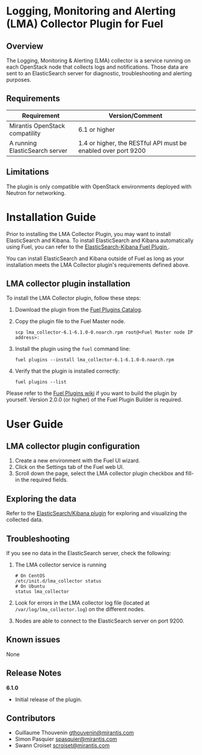 Logging, Monitoring and Alerting (LMA) Collector Plugin for Fuel
================================================================


Overview
--------

The Logging, Monitoring & Alerting (LMA) collector is a service running on each
OpenStack node that collects logs and notifications. Those data are sent to an
ElasticSearch server for diagnostic, troubleshooting and alerting purposes.


Requirements
------------


| Requirement                    | Version/Comment                                               |
| ------------------------------ | ------------------------------------------------------------- |
| Mirantis OpenStack compatility | 6.1 or higher                                                 |
| A running ElasticSearch server | 1.4 or higher, the RESTful API must be enabled over port 9200 |


Limitations
-----------

The plugin is only compatible with OpenStack environments deployed with Neutron
for networking.

Installation Guide
==================


Prior to installing the LMA Collector Plugin, you may want to install
ElasticSearch and Kibana.
To install ElasticSearch and Kibana automatically using Fuel, you can refer to the
[ElasticSearch-Kibana Fuel Plugin
](https://github.com/stackforge/fuel-plugin-elasticsearch-kibana).

You can install ElasticSearch and Kibana outside of Fuel as long as
your installation meets the LMA Collector plugin's requirements defined above.

**LMA collector plugin** installation
-------------------------------------

To install the LMA Collector plugin, follow these steps:

1. Download the plugin from the [Fuel Plugins
   Catalog](https://software.mirantis.com/download-mirantis-openstack-fuel-plug-ins/).
2. Copy the plugin file to the Fuel Master node.

    ```
    scp lma_collector-6.1-6.1.0-0.noarch.rpm root@<Fuel Master node IP address>:
    ```

3. Install the plugin using the `fuel` command line:

    ```
    fuel plugins --install lma_collector-6.1-6.1.0-0.noarch.rpm
    ```

4. Verify that the plugin is installed correctly:

    ```
    fuel plugins --list
    ```

Please refer to the [Fuel Plugins
wiki](https://wiki.openstack.org/wiki/Fuel/Plugins) if you want to build the
plugin by yourself. Version 2.0.0 (or higher) of the Fuel Plugin Builder is
required.

User Guide
==========

**LMA collector plugin** configuration
--------------------------------------

1. Create a new environment with the Fuel UI wizard.
2. Click on the Settings tab of the Fuel web UI.
3. Scroll down the page, select the LMA collector plugin checkbox and
fill-in
the required fields.

Exploring the data
------------------

Refer to the [ElasticSearch/Kibana
plugin](https://github.com/stackforge/fuel-plugin-elasticsearch-kibana) for
exploring and visualizing the collected data.

Troubleshooting
---------------

If you see no data in the ElasticSearch server, check the following:

1. The LMA collector service is running

    ```
    # On CentOS
    /etc/init.d/lma_collector status
    # On Ubuntu
    status lma_collector
    ```

2. Look for errors in the LMA collector log file (located at
   `/var/log/lma_collector.log`) on the different nodes.
3. Nodes are able to connect to the ElasticSearch server on port 9200.


Known issues
------------

None

Release Notes
-------------

**6.1.0**

* Initial release of the plugin.


Contributors
------------

* Guillaume Thouvenin <gthouvenin@mirantis.com>
* Simon Pasquier <spasquier@mirantis.com>
* Swann Croiset <scroiset@mirantis.com>
